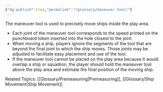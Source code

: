```yaml
---
{"dg-publish":true,"permalink":"/glossary/maneuver-tool/"}
---
```


The maneuver tool is used to precisely move ships inside the play area.

- Each joint of the maneuver tool corresponds to the speed printed on the punchboard token inserted into the hole closest to the joint.
- When moving a ship, players ignore the segments of the tool that are beyond the final joint to which the ship moves. Those joints may be adjusted to facilitate easy placement and use of the tool.
- If the maneuver tool cannot be placed on the play area because it would overlap a ship or squadron, the player should hold the maneuver tool above the play area and estimate the final position of the moving ship.

Related Topics: [[Glossary/Premeasuring\|Premeasuring]], [[Glossary/Ship Movement\|Ship Movement]]
